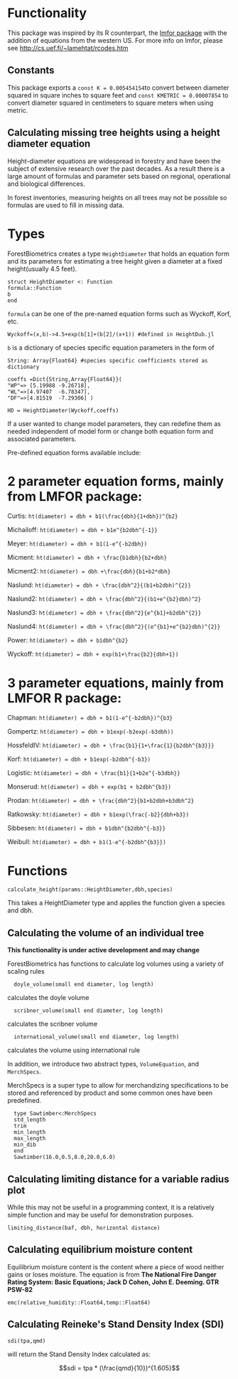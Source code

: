 # Functionality

This package was inspired by its R counterpart, the [lmfor package](https://CRAN.R-project.org/package=lmfor) with the addition of equations from the western US. For more info on lmfor, please see http://cs.uef.fi/~lamehtat/rcodes.htm

## Constants
This package exports a `const K = 0.005454154`to convert between diameter squared in square inches to square feet and `const KMETRIC = 0.00007854` to convert diameter squared in centimeters to square meters when using metric.

## Calculating missing tree heights using a height diameter equation
Height-diameter equations are widespread in forestry and have been the subject of extensive research over the past decades.
As a result there is a large amount of formulas and parameter sets based on regional, operational and biological differences.

In forest inventories, measuring heights on all trees may not be possible so formulas are used to fill in missing data.

# Types

ForestBiometrics creates a type `HeightDiameter` that holds an equation form and its parameters for estimating a tree height given a diameter at a fixed height(usually 4.5 feet).

    struct HeightDiameter <: Function
    formula::Function
    b
    end

`formula` can be one of the pre-named equation forms such as Wyckoff, Korf, etc.

    Wyckoff=(x,b)->4.5+exp(b[1]+(b[2]/(x+1)) #defined in HeightDub.jl

`b` is a dictionary of species specific equation parameters in the form of

    String: Array{Float64} #species specific coefficients stored as dictionary

    coeffs =Dict{String,Array{Float64}}(
    "WP"=> [5.19988	-9.26718],
    "WL"=>[4.97407	-6.78347],
    "DF"=>[4.81519	-7.29306] )

    HD = HeightDiameter(Wyckoff,coeffs)

If a user wanted to change model parameters, they can redefine them as needed independent of model form or change both equation form and associated parameters.

Pre-defined equation forms available include:

# 2 parameter equation forms, mainly from LMFOR package:

Curtis: ``ht(diameter) = dbh + b1(\frac{dbh}{1+dbh})^{b2}``

Michailoff: ``ht(diameter) = dbh + b1e^{b2dbh^{-1}}``

Meyer: ``ht(diameter) = dbh + b1(1-e^{-b2dbh})``

Micment: ``ht(diameter) = dbh + \frac{b1dbh}{b2+dbh}``

Micment2: ``ht(diameter) = dbh +\frac{dbh}{b1+b2*dbh}``

Naslund: ``ht(diameter) = dbh + \frac{dbh^2}{(b1+b2dbh)^{2}}``

Naslund2: ``ht(diameter) = dbh + \frac{dbh^2}{(b1+e^{b2}dbh)^2}``

Naslund3: ``ht(diameter) = dbh + \frac{dbh^2}{e^{b1}+b2dbh^{2}}``

Naslund4: ``ht(diameter) = dbh + \frac{dbh^2}{(e^{b1}+e^{b2}dbh)^{2}}``

Power: ``ht(diameter) = dbh + b1dbh^{b2}``

Wyckoff: ``ht(diameter) = dbh + exp(b1+\frac{b2}{dbh+1})``


# 3 parameter equations, mainly from LMFOR R package:

Chapman: ``ht(diameter) = dbh + b1(1-e^{-b2dbh})^{b3}``

Gompertz: ``ht(diameter) = dbh + b1exp(-b2exp(-b3dbh))``

HossfeldIV: ``ht(diameter) = dbh + \frac{b1}{1+\frac{1}{b2dbh^{b3}}}``

Korf: ``ht(diameter) = dbh + b1exp(-b2dbh^{-b3})``

Logistic: ``ht(diameter) = dbh + \frac{b1}{1+b2e^{-b3dbh}}``

Monserud: ``ht(diameter) = dbh + exp(b1 + b2dbh^{b3})``

Prodan: ``ht(diameter) = dbh + \frac{dbh^2}{b1+b2dbh+b3dbh^2}``

Ratkowsky: ``ht(diameter) = dbh + b1exp(\frac{-b2}{dbh+b3})``

Sibbesen: ``ht(diameter) = dbh + b1dbh^{b2dbh^{-b3}}``

Weibull: ``ht(diameter) = dbh + b1(1-e^{-b2dbh^{b3}})``

# Functions

`calculate_height(params::HeightDiameter,dbh,species)`

This takes a HeightDiameter type and applies the function given a species and dbh.

## Calculating the volume of an individual tree

**This functionality is under active development and may change**

ForestBiometrics has functions to calculate log volumes using a variety of scaling rules

      doyle_volume(small end diameter, log length)

calculates the doyle volume

      scribner_volume(small end diameter, log length)

calculates the scribner volume

      international_volume(small end diameter, log length)

calculates the volume using international rule

In addition, we introduce two abstract types, `VolumeEquation`, and `MerchSpecs`.

MerchSpecs is a super type to allow for merchandizing specifications to be stored and referenced by product and some common ones have been predefined.

      type Sawtimber<:MerchSpecs
      std_length
      trim
      min_length
      max_length
      min_dib
      end
      Sawtimber(16.0,0.5,8.0,20.0,6.0)


## Calculating limiting distance for a variable radius plot

While this may not be useful in a programming context, it is a relatively simple function and may be useful for demonstration purposes.

    limiting_distance(baf, dbh, horizontal distance)


## Calculating equilibrium moisture content

Equilibrium moisture content is the content where a piece of wood neither gains or loses moisture. The equation is from
**The National Fire Danger Rating System: Basic Equations;
Jack D Cohen, John E. Deeming. GTR PSW-82**

    emc(relative_humidity::Float64,temp::Float64)


## Calculating Reineke's Stand Density Index (SDI)

    sdi(tpa,qmd)

will return the Stand Density Index calculated as:

```math
sdi = tpa * (\frac{qmd}{10})^{1.605}
```
